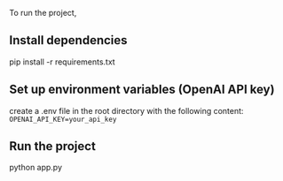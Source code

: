 
To run the project,

## Install dependencies
pip install -r requirements.txt

## Set up environment variables (OpenAI API key)
create a .env file in the root directory with the following content:
`OPENAI_API_KEY=your_api_key`

## Run the project
python app.py

